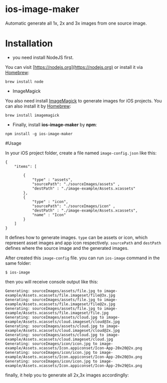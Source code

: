 # ios-image-maker
Automatic generate all 1x, 2x and 3x images from one source image.

# Installation

* you need install NodeJS first. 

You can visit [https://nodejs.org](https://nodejs.org) or install it via [Homebrew](http://brew.sh/):

```
brew install node
```

* ImageMagick 

You also need install [ImageMagick](http://www.imagemagick.org/script/index.php) to generate images for iOS projects. You can also install it by [Homebrew](http://brew.sh/):

```
brew install imagemagick
```

* Finally, install **ios-image-maker** by **npm**:

```
npm install -g ios-image-maker
```
#Usage

In your iOS project folder, create a file named `image-config.json` like this:

```
{
	"items": [

		{
			"type" : "assets",
			"sourcePath": "./sourceImages/assets" ,
			"destPath" : "./image-example/Assets.xcassets"
		},
		{
			"type" : "icon",
			"sourcePath": "./sourceImages/icon" ,
			"destPath" : "./image-example/Assets.xcassets",
			"name" : "Icon"
		}
	]
}
```
It defines how to generate images. `type` can be assets or icon, which represent asset images and app icon respectively. `sourcePath` and `destPath` defines 
where the source image and the generated images.

After created this `image-config` file. you can run `ios-image` command in the same folder:

```
$ ios-image
```

then you will receive console output like this:

```
Generating: sourceImages/assets/file.jpg to image-example/Assets.xcassets/file.imageset/file@3x.jpg
Generating: sourceImages/assets/file.jpg to image-example/Assets.xcassets/file.imageset/file@2x.jpg
Generating: sourceImages/assets/file.jpg to image-example/Assets.xcassets/file.imageset/file.jpg
Generating: sourceImages/assets/cloud.jpg to image-example/Assets.xcassets/cloud.imageset/cloud@3x.jpg
Generating: sourceImages/assets/cloud.jpg to image-example/Assets.xcassets/cloud.imageset/cloud@2x.jpg
Generating: sourceImages/assets/cloud.jpg to image-example/Assets.xcassets/cloud.imageset/cloud.jpg
Generating: sourceImages/icon/icon.jpg to image-example/Assets.xcassets/Icon.appiconset/Icon-App-20x20@2x.png
Generating: sourceImages/icon/icon.jpg to image-example/Assets.xcassets/Icon.appiconset/Icon-App-20x20@3x.png
Generating: sourceImages/icon/icon.jpg to image-example/Assets.xcassets/Icon.appiconset/Icon-App-29x29@1x.png
```

finally, it help you to generate all 2x,3x images accordinglly:









